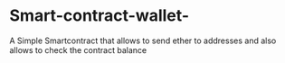# Smart-contract-wallet-
A  Simple Smartcontract that allows to send ether to addresses and also allows to check the contract balance 

